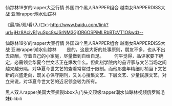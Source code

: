 仙踪林19岁的rapper大豆行情
外国四个黑人RAPPER组合
越南女RAPPERDISS大战
亚洲rapper潮水仙踪林


《最/新/观/看/入/口👉http://www.baidu.com/link?url=jHz8AcivB1yuSpc8sJSrNM3GjOR6OSPiMLRbBTcVT1O&wd》--

仙踪林19岁的rapper大豆行情
外国四个黑人RAPPER组合
越南女RAPPERDISS大战
亚洲rapper潮水仙踪林
　　是的，这是大哥的处事原则，朋友不多，也从不出去应酬，守着自己的小家庭，尽量做到自给自足。
　　何平觉得，品评家要下确定，必需领会华夏今世文艺正在爆发什么。但此刻学院内的品评家与文艺当场之间越来越分隔，对华夏今世文艺的查看常常过于限制。而他那些年精细盯梢当下文艺新的兴盛走向，既关心保守期刊，又关心搜集文艺、下层文艺、少量民族文艺，对立来说，对华夏今世文艺的近况领会较为所有。





黑人双人rapper美国大豆撕裂bbox入门头交顶级rapper潮水仙踪林视频俄罗斯毛妹bilibili

